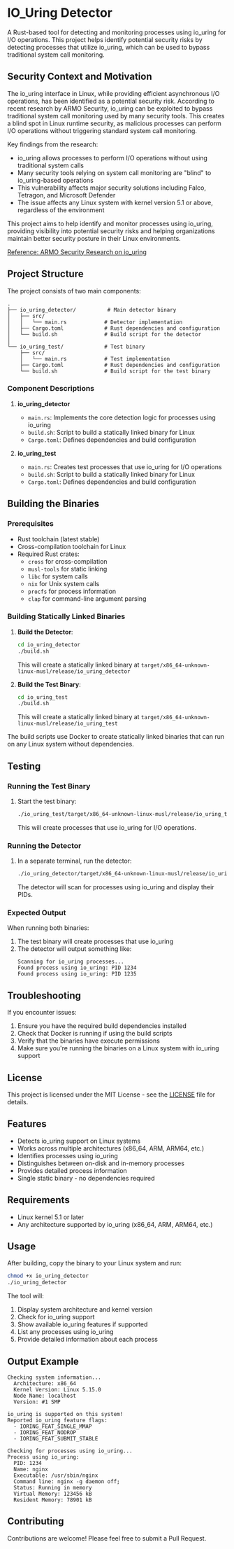 # IO_Uring Detector

A Rust-based tool for detecting and monitoring processes using io_uring for I/O operations. This project helps identify potential security risks by detecting processes that utilize io_uring, which can be used to bypass traditional system call monitoring.

## Security Context and Motivation

The io_uring interface in Linux, while providing efficient asynchronous I/O operations, has been identified as a potential security risk. According to recent research by ARMO Security, io_uring can be exploited to bypass traditional system call monitoring used by many security tools. This creates a blind spot in Linux runtime security, as malicious processes can perform I/O operations without triggering standard system call monitoring.

Key findings from the research:
- io_uring allows processes to perform I/O operations without using traditional system calls
- Many security tools relying on system call monitoring are "blind" to io_uring-based operations
- This vulnerability affects major security solutions including Falco, Tetragon, and Microsoft Defender
- The issue affects any Linux system with kernel version 5.1 or above, regardless of the environment

This project aims to help identify and monitor processes using io_uring, providing visibility into potential security risks and helping organizations maintain better security posture in their Linux environments.

[Reference: ARMO Security Research on io_uring](https://www.armosec.io/blog/io_uring-rootkit-bypasses-linux-security/)

## Project Structure

The project consists of two main components:

```
.
├── io_uring_detector/          # Main detector binary
│   ├── src/
│   │   └── main.rs            # Detector implementation
│   ├── Cargo.toml             # Rust dependencies and configuration
│   └── build.sh               # Build script for the detector
│
└── io_uring_test/             # Test binary
    ├── src/
    │   └── main.rs            # Test implementation
    ├── Cargo.toml             # Rust dependencies and configuration
    └── build.sh               # Build script for the test binary
```

### Component Descriptions

1. **io_uring_detector**
   - `main.rs`: Implements the core detection logic for processes using io_uring
   - `build.sh`: Script to build a statically linked binary for Linux
   - `Cargo.toml`: Defines dependencies and build configuration

2. **io_uring_test**
   - `main.rs`: Creates test processes that use io_uring for I/O operations
   - `build.sh`: Script to build a statically linked binary for Linux
   - `Cargo.toml`: Defines dependencies and build configuration

## Building the Binaries

### Prerequisites

- Rust toolchain (latest stable)
- Cross-compilation toolchain for Linux
- Required Rust crates:
  - `cross` for cross-compilation
  - `musl-tools` for static linking
  - `libc` for system calls
  - `nix` for Unix system calls
  - `procfs` for process information
  - `clap` for command-line argument parsing

### Building Statically Linked Binaries

1. **Build the Detector**:
   ```bash
   cd io_uring_detector
   ./build.sh
   ```
   This will create a statically linked binary at `target/x86_64-unknown-linux-musl/release/io_uring_detector`

2. **Build the Test Binary**:
   ```bash
   cd io_uring_test
   ./build.sh
   ```
   This will create a statically linked binary at `target/x86_64-unknown-linux-musl/release/io_uring_test`

The build scripts use Docker to create statically linked binaries that can run on any Linux system without dependencies.

## Testing

### Running the Test Binary

1. Start the test binary:
   ```bash
   ./io_uring_test/target/x86_64-unknown-linux-musl/release/io_uring_test
   ```
   This will create processes that use io_uring for I/O operations.

### Running the Detector

1. In a separate terminal, run the detector:
   ```bash
   ./io_uring_detector/target/x86_64-unknown-linux-musl/release/io_uring_detector
   ```
   The detector will scan for processes using io_uring and display their PIDs.

### Expected Output

When running both binaries:

1. The test binary will create processes that use io_uring
2. The detector will output something like:
   ```
   Scanning for io_uring processes...
   Found process using io_uring: PID 1234
   Found process using io_uring: PID 1235
   ```

## Troubleshooting

If you encounter issues:

1. Ensure you have the required build dependencies installed
2. Check that Docker is running if using the build scripts
3. Verify that the binaries have execute permissions
4. Make sure you're running the binaries on a Linux system with io_uring support

## License

This project is licensed under the MIT License - see the [LICENSE](LICENSE) file for details.

## Features

- Detects io_uring support on Linux systems
- Works across multiple architectures (x86_64, ARM, ARM64, etc.)
- Identifies processes using io_uring
- Distinguishes between on-disk and in-memory processes
- Provides detailed process information
- Single static binary - no dependencies required

## Requirements

- Linux kernel 5.1 or later
- Any architecture supported by io_uring (x86_64, ARM, ARM64, etc.)

## Usage

After building, copy the binary to your Linux system and run:

```bash
chmod +x io_uring_detector
./io_uring_detector
```

The tool will:
1. Display system architecture and kernel version
2. Check for io_uring support
3. Show available io_uring features if supported
4. List any processes using io_uring
5. Provide detailed information about each process

## Output Example

```
Checking system information...
  Architecture: x86_64
  Kernel Version: Linux 5.15.0
  Node Name: localhost
  Version: #1 SMP

io_uring is supported on this system!
Reported io_uring feature flags:
  - IORING_FEAT_SINGLE_MMAP
  - IORING_FEAT_NODROP
  - IORING_FEAT_SUBMIT_STABLE

Checking for processes using io_uring...
Process using io_uring:
  PID: 1234
  Name: nginx
  Executable: /usr/sbin/nginx
  Command line: nginx -g daemon off;
  Status: Running in memory
  Virtual Memory: 123456 kB
  Resident Memory: 78901 kB
```

## Contributing

Contributions are welcome! Please feel free to submit a Pull Request. 